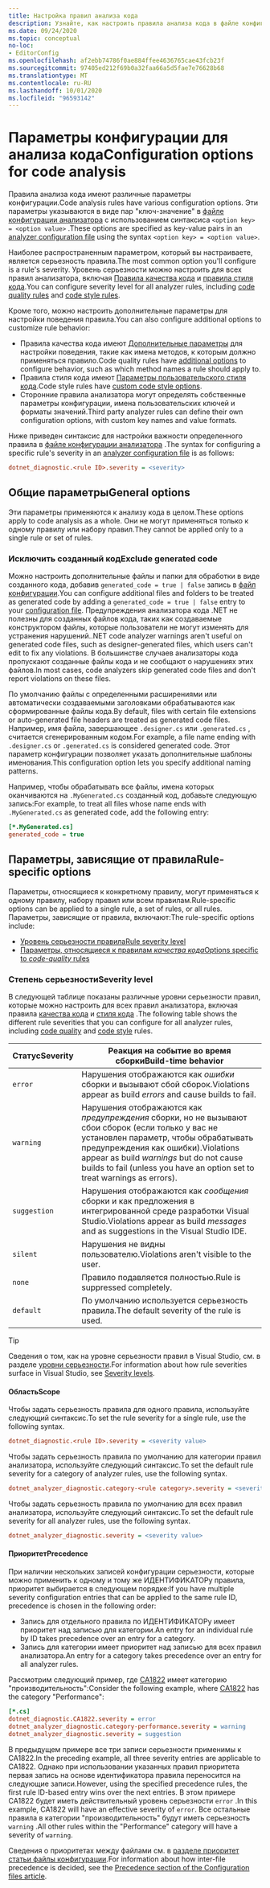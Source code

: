 ```yaml
---
title: Настройка правил анализа кода
description: Узнайте, как настроить правила анализа кода в файле конфигурации анализатора.
ms.date: 09/24/2020
ms.topic: conceptual
no-loc:
- EditorConfig
ms.openlocfilehash: af2ebb74786f0ae884ffee4636765cae43fcb23f
ms.sourcegitcommit: 97405ed212f69b0a32faa66a5d5fae7e76628b68
ms.translationtype: MT
ms.contentlocale: ru-RU
ms.lasthandoff: 10/01/2020
ms.locfileid: "96593142"
---
```

# <a name="configuration-options-for-code-analysis"></a><span data-ttu-id="6d916-103">Параметры конфигурации для анализа кода</span><span class="sxs-lookup"><span data-stu-id="6d916-103">Configuration options for code analysis</span></span>

<span data-ttu-id="6d916-104">Правила анализа кода имеют различные параметры конфигурации.</span><span class="sxs-lookup"><span data-stu-id="6d916-104">Code analysis rules have various configuration options.</span></span> <span data-ttu-id="6d916-105">Эти параметры указываются в виде пар "ключ-значение" в [файле конфигурации анализатора](configuration-files.md) с использованием синтаксиса `<option key> = <option value>` .</span><span class="sxs-lookup"><span data-stu-id="6d916-105">These options are specified as key-value pairs in an [analyzer configuration file](configuration-files.md) using the syntax `<option key> = <option value>`.</span></span>

<span data-ttu-id="6d916-106">Наиболее распространенным параметром, который вы настраиваете, является серьезность правила.</span><span class="sxs-lookup"><span data-stu-id="6d916-106">The most common option you'll configure is a rule's severity.</span></span> <span data-ttu-id="6d916-107">Уровень серьезности можно настроить для всех правил анализатора, включая [Правила качества кода](quality-rules/index.md) и [правила стиля кода](style-rules/index.md).</span><span class="sxs-lookup"><span data-stu-id="6d916-107">You can configure severity level for all analyzer rules, including [code quality rules](quality-rules/index.md) and [code style rules](style-rules/index.md).</span></span>

<span data-ttu-id="6d916-108">Кроме того, можно настроить дополнительные параметры для настройки поведения правила.</span><span class="sxs-lookup"><span data-stu-id="6d916-108">You can also configure additional options to customize rule behavior:</span></span>

- <span data-ttu-id="6d916-109">Правила качества кода имеют [Дополнительные параметры](code-quality-rule-options.md) для настройки поведения, такие как имена методов, к которым должно применяться правило.</span><span class="sxs-lookup"><span data-stu-id="6d916-109">Code quality rules have [additional options](code-quality-rule-options.md) to configure behavior, such as which method names a rule should apply to.</span></span>
- <span data-ttu-id="6d916-110">Правила стиля кода имеют [Параметры пользовательского стиля кода](code-style-rule-options.md).</span><span class="sxs-lookup"><span data-stu-id="6d916-110">Code style rules have [custom code style options](code-style-rule-options.md).</span></span>
- <span data-ttu-id="6d916-111">Сторонние правила анализатора могут определять собственные параметры конфигурации, имена пользовательских ключей и форматы значений.</span><span class="sxs-lookup"><span data-stu-id="6d916-111">Third party analyzer rules can define their own configuration options, with custom key names and value formats.</span></span>

<span data-ttu-id="6d916-112">Ниже приведен синтаксис для настройки важности определенного правила в [файле конфигурации анализатора](configuration-files.md) .</span><span class="sxs-lookup"><span data-stu-id="6d916-112">The syntax for configuring a specific rule's severity in an [analyzer configuration file](configuration-files.md) is as follows:</span></span>

```ini
dotnet_diagnostic.<rule ID>.severity = <severity>
```

## <a name="general-options"></a><span data-ttu-id="6d916-113">Общие параметры</span><span class="sxs-lookup"><span data-stu-id="6d916-113">General options</span></span>

<span data-ttu-id="6d916-114">Эти параметры применяются к анализу кода в целом.</span><span class="sxs-lookup"><span data-stu-id="6d916-114">These options apply to code analysis as a whole.</span></span> <span data-ttu-id="6d916-115">Они не могут применяться только к одному правилу или набору правил.</span><span class="sxs-lookup"><span data-stu-id="6d916-115">They cannot be applied only to a single rule or set of rules.</span></span>

### <a name="exclude-generated-code"></a><span data-ttu-id="6d916-116">Исключить созданный код</span><span class="sxs-lookup"><span data-stu-id="6d916-116">Exclude generated code</span></span>

<span data-ttu-id="6d916-117">Можно настроить дополнительные файлы и папки для обработки в виде созданного кода, добавив `generated_code = true | false` запись в [файл конфигурации](configuration-files.md).</span><span class="sxs-lookup"><span data-stu-id="6d916-117">You can configure additional files and folders to be treated as generated code by adding a `generated_code = true | false` entry to your [configuration file](configuration-files.md).</span></span> <span data-ttu-id="6d916-118">Предупреждения анализатора кода .NET не полезны для созданных файлов кода, таких как создаваемые конструктором файлы, которые пользователи не могут изменять для устранения нарушений.</span><span class="sxs-lookup"><span data-stu-id="6d916-118">.NET code analyzer warnings aren't useful on generated code files, such as designer-generated files, which users can't edit to fix any violations.</span></span> <span data-ttu-id="6d916-119">В большинстве случаев анализаторы кода пропускают созданные файлы кода и не сообщают о нарушениях этих файлов.</span><span class="sxs-lookup"><span data-stu-id="6d916-119">In most cases, code analyzers skip generated code files and don't report violations on these files.</span></span>

<span data-ttu-id="6d916-120">По умолчанию файлы с определенными расширениями или автоматически создаваемыми заголовками обрабатываются как сформированные файлы кода.</span><span class="sxs-lookup"><span data-stu-id="6d916-120">By default, files with certain file extensions or auto-generated file headers are treated as generated code files.</span></span> <span data-ttu-id="6d916-121">Например, имя файла, завершающее `.designer.cs` или `.generated.cs` , считается сгенерированным кодом.</span><span class="sxs-lookup"><span data-stu-id="6d916-121">For example, a file name ending with `.designer.cs` or `.generated.cs` is considered generated code.</span></span> <span data-ttu-id="6d916-122">Этот параметр конфигурации позволяет указать дополнительные шаблоны именования.</span><span class="sxs-lookup"><span data-stu-id="6d916-122">This configuration option lets you specify additional naming patterns.</span></span>

<span data-ttu-id="6d916-123">Например, чтобы обрабатывать все файлы, имена которых оканчиваются на `.MyGenerated.cs` созданный код, добавьте следующую запись:</span><span class="sxs-lookup"><span data-stu-id="6d916-123">For example, to treat all files whose name ends with `.MyGenerated.cs` as generated code, add the following entry:</span></span>

```ini
[*.MyGenerated.cs]
generated_code = true
```

## <a name="rule-specific-options"></a><span data-ttu-id="6d916-124">Параметры, зависящие от правила</span><span class="sxs-lookup"><span data-stu-id="6d916-124">Rule-specific options</span></span>

<span data-ttu-id="6d916-125">Параметры, относящиеся к конкретному правилу, могут применяться к одному правилу, набору правил или всем правилам.</span><span class="sxs-lookup"><span data-stu-id="6d916-125">Rule-specific options can be applied to a single rule, a set of rules, or all rules.</span></span> <span data-ttu-id="6d916-126">Параметры, зависящие от правила, включают:</span><span class="sxs-lookup"><span data-stu-id="6d916-126">The rule-specific options include:</span></span>

- [<span data-ttu-id="6d916-127">Уровень серьезности правила</span><span class="sxs-lookup"><span data-stu-id="6d916-127">Rule severity level</span></span>](#severity-level)
- [<span data-ttu-id="6d916-128">Параметры, относящиеся к правилам *качества кода*</span><span class="sxs-lookup"><span data-stu-id="6d916-128">Options specific to *code-quality* rules</span></span>](code-quality-rule-options.md)

### <a name="severity-level"></a><span data-ttu-id="6d916-129">Степень серьезности</span><span class="sxs-lookup"><span data-stu-id="6d916-129">Severity level</span></span>

<span data-ttu-id="6d916-130">В следующей таблице показаны различные уровни серьезности правил, которые можно настроить для всех правил анализатора, включая правила [качества кода](quality-rules/index.md) и [стиля кода](style-rules/index.md) .</span><span class="sxs-lookup"><span data-stu-id="6d916-130">The following table shows the different rule severities that you can configure for all analyzer rules, including [code quality](quality-rules/index.md) and [code style](style-rules/index.md) rules.</span></span>

| <span data-ttu-id="6d916-131">Статус</span><span class="sxs-lookup"><span data-stu-id="6d916-131">Severity</span></span> | <span data-ttu-id="6d916-132">Реакция на событие во время сборки</span><span class="sxs-lookup"><span data-stu-id="6d916-132">Build-time behavior</span></span> |
|-|-|
| `error` | <span data-ttu-id="6d916-133">Нарушения отображаются как *ошибки* сборки и вызывают сбой сборок.</span><span class="sxs-lookup"><span data-stu-id="6d916-133">Violations appear as build *errors* and cause builds to fail.</span></span>|
| `warning` | <span data-ttu-id="6d916-134">Нарушения отображаются как *предупреждения* сборки, но не вызывают сбои сборок (если только у вас не установлен параметр, чтобы обрабатывать предупреждения как ошибки).</span><span class="sxs-lookup"><span data-stu-id="6d916-134">Violations appear as build *warnings* but do not cause builds to fail (unless you have an option set to treat warnings as errors).</span></span> |
| `suggestion` | <span data-ttu-id="6d916-135">Нарушения отображаются как *сообщения* сборки и как предложения в интегрированной среде разработки Visual Studio.</span><span class="sxs-lookup"><span data-stu-id="6d916-135">Violations appear as build *messages* and as suggestions in the Visual Studio IDE.</span></span> |
| `silent` | <span data-ttu-id="6d916-136">Нарушения не видны пользователю.</span><span class="sxs-lookup"><span data-stu-id="6d916-136">Violations aren't visible to the user.</span></span> |
| `none` | <span data-ttu-id="6d916-137">Правило подавляется полностью.</span><span class="sxs-lookup"><span data-stu-id="6d916-137">Rule is suppressed completely.</span></span> |
| `default` | <span data-ttu-id="6d916-138">По умолчанию используется серьезность правила.</span><span class="sxs-lookup"><span data-stu-id="6d916-138">The default severity of the rule is used.</span></span> |

> [!TIP]
> <span data-ttu-id="6d916-139">Сведения о том, как на уровне серьезности правил в Visual Studio, см. в разделе [уровни серьезности](/visualstudio/ide/editorconfig-language-conventions#severity-levels).</span><span class="sxs-lookup"><span data-stu-id="6d916-139">For information about how rule severities surface in Visual Studio, see [Severity levels](/visualstudio/ide/editorconfig-language-conventions#severity-levels).</span></span>

#### <a name="scope"></a><span data-ttu-id="6d916-140">Область</span><span class="sxs-lookup"><span data-stu-id="6d916-140">Scope</span></span>

<span data-ttu-id="6d916-141">Чтобы задать серьезность правила для одного правила, используйте следующий синтаксис.</span><span class="sxs-lookup"><span data-stu-id="6d916-141">To set the rule severity for a single rule, use the following syntax.</span></span>

```ini
dotnet_diagnostic.<rule ID>.severity = <severity value>
```

<span data-ttu-id="6d916-142">Чтобы задать серьезность правила по умолчанию для категории правил анализатора, используйте следующий синтаксис.</span><span class="sxs-lookup"><span data-stu-id="6d916-142">To set the default rule severity for a category of analyzer rules, use the following syntax.</span></span>

```ini
dotnet_analyzer_diagnostic.category-<rule category>.severity = <severity value>
```

<span data-ttu-id="6d916-143">Чтобы задать серьезность правила по умолчанию для всех правил анализатора, используйте следующий синтаксис.</span><span class="sxs-lookup"><span data-stu-id="6d916-143">To set the default rule severity for all analyzer rules, use the following syntax.</span></span>

```ini
dotnet_analyzer_diagnostic.severity = <severity value>
```

#### <a name="precedence"></a><span data-ttu-id="6d916-144">Приоритет</span><span class="sxs-lookup"><span data-stu-id="6d916-144">Precedence</span></span>

<span data-ttu-id="6d916-145">При наличии нескольких записей конфигурации серьезности, которые можно применить к одному и тому же ИДЕНТИФИКАТОРу правила, приоритет выбирается в следующем порядке:</span><span class="sxs-lookup"><span data-stu-id="6d916-145">If you have multiple severity configuration entries that can be applied to the same rule ID, precedence is chosen in the following order:</span></span>

- <span data-ttu-id="6d916-146">Запись для отдельного правила по ИДЕНТИФИКАТОРу имеет приоритет над записью для категории.</span><span class="sxs-lookup"><span data-stu-id="6d916-146">An entry for an individual rule by ID takes precedence over an entry for a category.</span></span>
- <span data-ttu-id="6d916-147">Запись для категории имеет приоритет над записью для всех правил анализатора.</span><span class="sxs-lookup"><span data-stu-id="6d916-147">An entry for a category takes precedence over an entry for all analyzer rules.</span></span>

<span data-ttu-id="6d916-148">Рассмотрим следующий пример, где [CA1822](/visualstudio/code-quality/ca1822) имеет категорию "производительность":</span><span class="sxs-lookup"><span data-stu-id="6d916-148">Consider the following example, where [CA1822](/visualstudio/code-quality/ca1822) has the category "Performance":</span></span>

```ini
[*.cs]
dotnet_diagnostic.CA1822.severity = error
dotnet_analyzer_diagnostic.category-performance.severity = warning
dotnet_analyzer_diagnostic.severity = suggestion
```

<span data-ttu-id="6d916-149">В предыдущем примере все три записи серьезности применимы к CA1822.</span><span class="sxs-lookup"><span data-stu-id="6d916-149">In the preceding example, all three severity entries are applicable to CA1822.</span></span> <span data-ttu-id="6d916-150">Однако при использовании указанных правил приоритета первая запись на основе идентификатора правила переносится на следующие записи.</span><span class="sxs-lookup"><span data-stu-id="6d916-150">However, using the specified precedence rules, the first rule ID-based entry wins over the next entries.</span></span> <span data-ttu-id="6d916-151">В этом примере CA1822 будет иметь действительный уровень серьезности `error` .</span><span class="sxs-lookup"><span data-stu-id="6d916-151">In this example, CA1822 will have an effective severity of `error`.</span></span> <span data-ttu-id="6d916-152">Все остальные правила в категории "производительность" будут иметь серьезность `warning` .</span><span class="sxs-lookup"><span data-stu-id="6d916-152">All other rules within the "Performance" category will have a severity of `warning`.</span></span>

<span data-ttu-id="6d916-153">Сведения о приоритетах между файлами см. в [разделе приоритет статьи файлы конфигурации](configuration-files.md#precedence).</span><span class="sxs-lookup"><span data-stu-id="6d916-153">For information about how inter-file precedence is decided, see the [Precedence section of the Configuration files article](configuration-files.md#precedence).</span></span>
